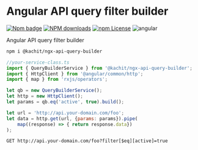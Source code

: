 # Angular API query filter builder
[![Npm badge](https://img.shields.io/npm/v/@kachit/ngx-api-query-builder.svg)][npm]
[![NPM downloads][npm-download]][npm]
[![npm License](https://img.shields.io/npm/l/ng-packagr.svg?style=flat-square)](https://github.com/kachit/ngx-api-query-builder/blob/master/LICENSE)
![angular](https://img.shields.io/badge/angular-^13.0-lightgrey.svg?style=flat-square)  

[npm]: https://www.npmjs.com/package/@kachit/ngx-api-query-builder
[npm-download]: https://img.shields.io/npm/dm/@kachit/ngx-api-query-builder.svg?style=flat-square

Angular API query filter builder

```bash
npm i @kachit/ngx-api-query-builder
```

```js
//your-service-class.ts
import { QueryBuilderService } from '@kachit/ngx-api-query-builder';
import { HttpClient } from '@angular/common/http';
import { map } from 'rxjs/operators';

let qb = new QueryBuilderService();
let http = new HttpClient();
let params = qb.eq('active', true).build();

let url = 'http://api.your-domain.com/foo';
let data = http.get(url, {params: params}).pipe(
    map((response) => { return response.data})
);
```

```http request
GET http://api.your-domain.com/foo?filter[$eq][active]=true
```
